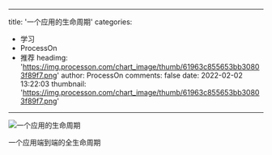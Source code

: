 
---
title: '一个应用的生命周期'
categories: 
 - 学习
 - ProcessOn
 - 推荐
headimg: 'https://img.processon.com/chart_image/thumb/61963c855653bb30803f89f7.png'
author: ProcessOn
comments: false
date: 2022-02-02 13:22:03
thumbnail: 'https://img.processon.com/chart_image/thumb/61963c855653bb30803f89f7.png'
---

<div>   
<img class="thumb" alt="一个应用的生命周期" src="https://img.processon.com/chart_image/thumb/61963c855653bb30803f89f7.png" referrerpolicy="no-referrer">
<p>一个应用端到端的全生命周期</p>  
</div>
            
